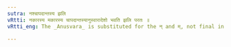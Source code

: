 ```yaml
---
sutra: नश्चापदान्तस्य झलि
vRtti: नकारस्य मकारस्य चापदान्तस्यानुस्वारादेशो भवति झलि परतः ॥
vRtti_eng: The _Anusvara_ is substituted for the न् and म्, not final in a _pada_, before all consonants, with the exception of Nasals and semi-vowels.

---
```

